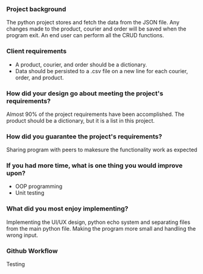 ### Project background
The python project stores and fetch the data from the JSON file. Any changes made to the product, courier and order will be saved when the program exit. An end user can perform all the CRUD functions.

### Client requirements
- A product, courier, and order should be a dictionary.
- Data should be persisted to a .csv file on a new line for each courier, order, and product.

### How did your design go about meeting the project's requirements?
Almost 90% of the project requirements have been accomplished. The product should be a dictionary, but it is a list in this project.

### How did you guarantee the project's requirements?
Sharing program with peers to makesure the functionality work as expected

### If you had more time, what is one thing you would improve upon?
- OOP programming 
- Unit testing

### What did you most enjoy implementing?
Implementing the UI/UX design, python echo system and separating files from the main python file. Making the program more small and handling the wrong input.

### Github Workflow
Testing
